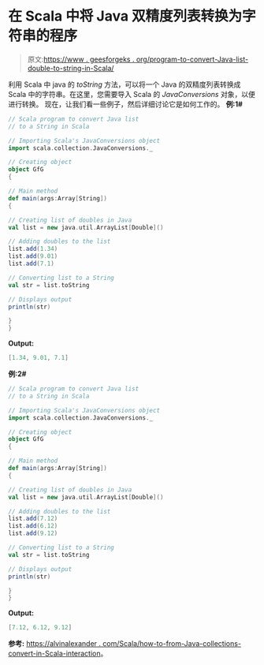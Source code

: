 # 在 Scala 中将 Java 双精度列表转换为字符串的程序

> 原文:[https://www . geesforgeks . org/program-to-convert-Java-list-double-to-string-in-Scala/](https://www.geeksforgeeks.org/program-to-convert-java-list-of-doubles-to-a-string-in-scala/)

利用 Scala 中 java 的 *toString* 方法，可以将一个 Java 的双精度列表转换成 Scala 中的字符串。在这里，您需要导入 Scala 的 *JavaConversions* 对象，以便进行转换。
现在，让我们看一些例子，然后详细讨论它是如何工作的。
**例:1#**

```scala
// Scala program to convert Java list
// to a String in Scala

// Importing Scala's JavaConversions object
import scala.collection.JavaConversions._

// Creating object
object GfG
{ 

// Main method
def main(args:Array[String])
{

// Creating list of doubles in Java
val list = new java.util.ArrayList[Double]()

// Adding doubles to the list
list.add(1.34)
list.add(9.01)
list.add(7.1)

// Converting list to a String
val str = list.toString

// Displays output
println(str)

}
}
```

**Output:**

```scala
[1.34, 9.01, 7.1]

```

**例:2#**

```scala
// Scala program to convert Java list
// to a String in Scala

// Importing Scala's JavaConversions object
import scala.collection.JavaConversions._

// Creating object
object GfG
{ 

// Main method
def main(args:Array[String])
{

// Creating list of doubles in Java
val list = new java.util.ArrayList[Double]()

// Adding doubles to the list
list.add(7.12)
list.add(6.12)
list.add(9.12)

// Converting list to a String
val str = list.toString

// Displays output
println(str)

}
}
```

**Output:**

```scala
[7.12, 6.12, 9.12]

```

**参考:**
[https://alvinalexander . com/Scala/how-to-from-Java-collections-convert-in-Scala-interaction](https://alvinalexander.com/scala/how-to-go-from-java-collections-convert-in-scala-interact)。